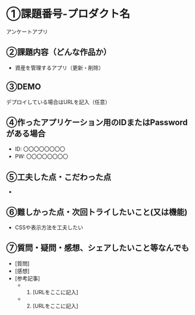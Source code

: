 # ①課題番号-プロダクト名

アンケートアプリ

## ②課題内容（どんな作品か）

- 資産を管理するアプリ（更新・削除）

## ③DEMO

デプロイしている場合はURLを記入（任意）

## ④作ったアプリケーション用のIDまたはPasswordがある場合

- ID: 〇〇〇〇〇〇〇〇
- PW: 〇〇〇〇〇〇〇〇

## ⑤工夫した点・こだわった点

- 

## ⑥難しかった点・次回トライしたいこと(又は機能)

- CSSや表示方法を工夫したい

## ⑦質問・疑問・感想、シェアしたいこと等なんでも

- [質問]
- [感想]
- [参考記事]
  - 1. [URLをここに記入]
  - 2. [URLをここに記入]
